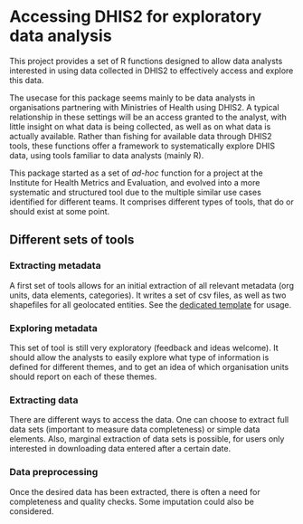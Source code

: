 # Accessing DHIS2 for exploratory data analysis

This project provides a set of R functions designed to allow data analysts interested in using data collected in DHIS2 to effectively access and explore this data.

The usecase for this package seems mainly to be data analysts in organisations partnering with Ministries of Health using DHIS2. A typical relationship in these settings will be an access granted to the analyst, with little insight on what data is being collected, as well as on what data is actually available. Rather than fishing for available data through DHIS2 tools, these functions offer a framework to systematically explore DHIS data, using tools familiar to data analysts (mainly R).

This package started as a set of _ad-hoc_ function for a project at the Institute for Health Metrics and Evaluation, and evolved into a more systematic and structured tool due to the multiple similar use cases identified for different teams. It comprises different types of tools, that do or should exist at some point.


## Different sets of tools
### Extracting metadata

A first set of tools allows for an initial extraction of all relevant metadata (org units, data elements, categories). It writes a set of csv files, as well as two shapefiles for all geolocated entities. See the [dedicated template](metadata_extraction_template.R) for usage.

### Exploring metadata

This set of tool is still very exploratory (feedback and ideas welcome). It should allow the analysts to easily explore what type of information is defined for different themes, and to get an idea of which organisation units should report on each of these themes. 

### Extracting data

There are different ways to access the data. One can choose to extract full data sets (important to measure data completeness) or simple data elements. Also, marginal extraction of data sets is possible, for users only interested in downloading data entered after a certain date.

### Data preprocessing

Once the desired data has been extracted, there is often a need for completeness and quality checks. Some imputation could also be considered.
